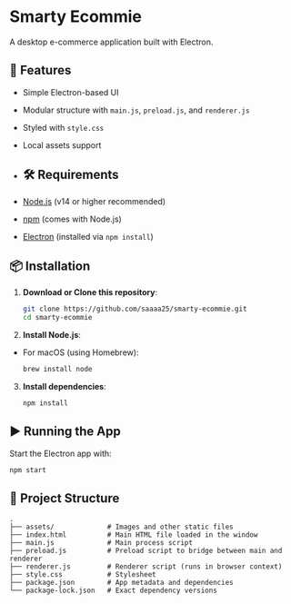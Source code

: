 # Smarty Ecommie

A desktop e-commerce application built with Electron.

## 🚀 Features

- Simple Electron-based UI
- Modular structure with `main.js`, `preload.js`, and `renderer.js`
- Styled with `style.css`
- Local assets support


- ## 🛠 Requirements

- [Node.js](https://nodejs.org/) (v14 or higher recommended)
- [npm](https://www.npmjs.com/) (comes with Node.js)
- [Electron](https://www.electronjs.org/) (installed via `npm install`)


## 📦 Installation

1. **Download or Clone this repository**:
   ```bash
   git clone https://github.com/saaaa25/smarty-ecommie.git
   cd smarty-ecommie
   ```

2. **Install Node.js**:
* For macOS (using Homebrew):
   ```bash
   brew install node
   ```
   

3. **Install dependencies**:
   ```bash
   npm install
   ```

## ▶️ Running the App

Start the Electron app with:

```bash
npm start
```

## 📁 Project Structure

```
.
├── assets/             # Images and other static files
├── index.html          # Main HTML file loaded in the window
├── main.js             # Main process script
├── preload.js          # Preload script to bridge between main and renderer
├── renderer.js         # Renderer script (runs in browser context)
├── style.css           # Stylesheet
├── package.json        # App metadata and dependencies
└── package-lock.json   # Exact dependency versions
```

